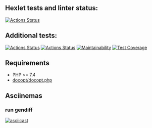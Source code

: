 ## Hexlet tests and linter status:
[![Actions Status](https://github.com/62ng/php-project-lvl2/workflows/hexlet-check/badge.svg)](https://github.com/62ng/php-project-lvl2/actions)

## Additional tests:
[![Actions Status](https://github.com/62ng/php-project-lvl2/workflows/linter-check/badge.svg)](https://github.com/62ng/php-project-lvl2/actions)
[![Actions Status](https://github.com/62ng/php-project-lvl2/workflows/phpunit-check/badge.svg)](https://github.com/62ng/php-project-lvl2/actions)
[![Maintainability](https://api.codeclimate.com/v1/badges/e1b69b4455839ce19867/maintainability)](https://codeclimate.com/github/62ng/php-project-lvl2/maintainability)
[![Test Coverage](https://api.codeclimate.com/v1/badges/e1b69b4455839ce19867/test_coverage)](https://codeclimate.com/github/62ng/php-project-lvl2/test_coverage)

## Requirements

* PHP >= 7.4
* [docopt/docopt.php](https://github.com/docopt/docopt.php)

## Asciinemas
### run gendiff
[![asciicast](https://asciinema.org/a/UKAAfEPWShZi54MIqStid3ENe.svg)](https://asciinema.org/a/UKAAfEPWShZi54MIqStid3ENe)
